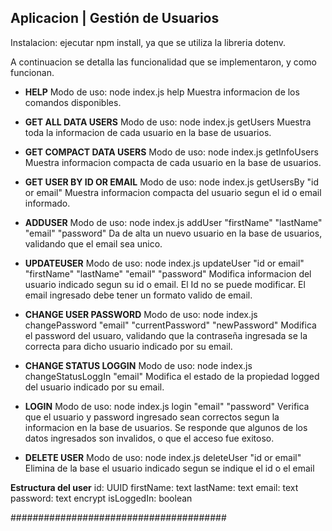 ## Aplicacion | Gestión de Usuarios

Instalacion: ejecutar npm install, ya que se utiliza la libreria dotenv.

A continuacion se detalla las funcionalidad que se implementaron, y como funcionan.

- **HELP**
Modo de uso: node index.js help
Muestra informacion de los comandos disponibles.

- **GET ALL DATA USERS**
Modo de uso: node index.js getUsers
Muestra toda la informacion de cada usuario en la base de usuarios.

- **GET COMPACT DATA USERS**
Modo de uso: node index.js getInfoUsers
Muestra informacion compacta de cada usuario en la base de usuarios. 

- **GET USER BY ID OR EMAIL**
Modo de uso: node index.js getUsersBy "id or email"
Muestra informacion compacta del usuario segun el id o email informado.

- **ADDUSER**
Modo de uso: node index.js addUser "firstName" "lastName" "email" "password"
Da de alta un nuevo usuario en la base de usuarios, validando que el email sea unico.

- **UPDATEUSER**
Modo de uso: node index.js updateUser "id or email" "firstName" "lastName" "email" "password"
Modifica informacion del usuario indicado segun su id o email. El Id no se puede modificar. El email ingresado debe tener un formato valido de email.

- **CHANGE USER PASSWORD**
Modo de uso: node index.js changePassword "email" "currentPassword" "newPassword"
Modifica el password del usuaro, validando que la contraseña ingresada se la correcta para dicho usuario indicado por su email.

- **CHANGE STATUS LOGGIN**
Modo de uso: node index.js changeStatusLoggIn "email"
Modifica el estado de la propiedad logged del usuario indicado por su email.

- **LOGIN**
Modo de uso: node index.js login "email" "password"
Verifica que el usuario y password ingresado sean correctos segun la informacion en la base de usuarios. Se responde que algunos de los datos ingresados son invalidos, o que el acceso fue exitoso.

- **DELETE USER**
Modo de uso: node index.js deleteUser "id or email"
Elimina de la base el usuario indicado segun se indique el id o el email


**Estructura del user**
id: UUID
firstName: text
lastName: text
email: text
password: text encrypt
isLoggedIn: boolean

#######################################
